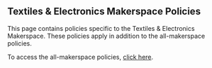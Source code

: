 ## Textiles & Electronics Makerspace Policies

This page contains policies specific to the Textiles & Electronics Makerspace. These policies apply in addition to the all-makerspace policies. 

To access the all-makerspace policies, [click here](../Policies%20&%20Guidances/Makerspace%20Policies.md).